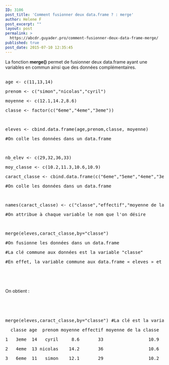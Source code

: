 ```yaml
---
ID: 3106
post_title: 'Comment fusionner deux data.frame ? : merge'
author: Helene F
post_excerpt: ""
layout: post
permalink: >
  https://abcdr.guyader.pro/comment-fusionner-deux-data-frame-merge/
published: true
post_date: 2015-07-10 12:35:45
---
```

<p>La fonction <b>merge()</b> permet de fusionner deux data.frame ayant une variables en commun ainsi que des données complémentaires.</p><p> <pre lang='rsplus'><br />age &lt;- c(11,13,14)</p><p>prenom &lt;- c("simon","nicolas","cyril")</p><p>moyenne &lt;- c(12.1,14.2,8.6)</p><p>classe &lt;- factor(c("6eme","4eme","3eme"))</p><p> </p><p>eleves &lt;- cbind.data.frame(age,prenom,classe, moyenne)</p><p>#On colle les données dans un data.frame</p><p> </p><p>nb_elev &lt;- c(29,32,36,33)</p><p>moy_classe &lt;- c(10.2,11.3,10.6,10.9)</p><p>caract_classe &lt;- cbind.data.frame(c("6eme","5eme","4eme","3eme"),nb_elev,moy_classe)</p><p>#On colle les données dans un data.frame</p><p> </p><p>names(caract_classe) &lt;- c("classe","effectif","moyenne de la classe")</p><p>#On attribue à chaque variable le nom que l'on désire</p><p> </p><p>merge(eleves,caract_classe,by="classe") </p><p>#On fusionne les données dans un data.frame</p><p>#La clé commune aux données est la variable "classe"</p><p>#En effet, la variable commune aux data.frame « eleves » et « caract_classe » est la variable classe.</p><p></pre> <br />  </p><p>On obtient :</p><p> </p><p> <pre lang='rsplus'><br /><br />merge(eleves,caract_classe,by="classe") #La clé est la variable "ville"</p><p>  classe age  prenom moyenne effectif moyenne de la classe</p><p>1   3eme  14   cyril     8.6       33                 10.9</p><p>2   4eme  13 nicolas    14.2       36                 10.6</p><p>3   6eme  11   simon    12.1       29                 10.2<br /> </pre>   </p><p> </p>